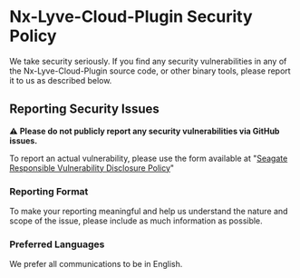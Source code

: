 # Nx-Lyve-Cloud-Plugin Security Policy

We take security seriously. If you find any security vulnerabilities in any of the Nx-Lyve-Cloud-Plugin source code, or
other binary tools, please report it to us as described below.

## Reporting Security Issues

:warning: **Please do not publicly report any security vulnerabilities via GitHub issues.**
<!-- Update this when we have an email setup.
If you have questions or general concerns, please email us at [ADD_EMAIL_ADDRESS](mailto: ADD_EMAIL_ADDRESS).
-->

To report an actual vulnerability, please use the form available at "[Seagate Responsible Vulnerability Disclosure
Policy](https://www.seagate.com/legal-privacy/responsible-vulnerability-disclosure-policy/)"

### Reporting Format

To make your reporting meaningful and help us understand the nature and scope of the issue, please include as much
information as possible.

### Preferred Languages

We prefer all communications to be in English.
